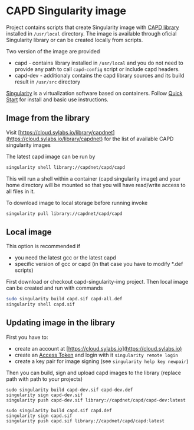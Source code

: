 CAPD Singularity image 
======================

Project contains scripts that create Singularity image with [CAPD library](http://capd.ii.uj.edu.pl/) installed in `/usr/local` directory.
The image is available through oficial Singularity library or can be created locally from scripts.

Two version of the image are provided

* capd - contains library installed in `/usr/local` and you do not need to provide any path to call `capd-config` script or include capd headers. 
* capd-dev - additionaly contains the capd library sources and its build result in `/usr/src` directory 

[Singularity](https://sylabs.io/) is a virtualization software based on containers. Follow [Quick Start](https://docs.sylabs.io/guides/3.11/user-guide/quick_start.html) for install and basic use instructions.

## Image from the library

Visit [https://cloud.sylabs.io/library/capdnet](https://cloud.sylabs.io/library/capdnet) for the list of available CAPD singularity images 

The latest capd image can be run by

```bash
singularity shell library://capdnet/capd/capd  
```

This will run a shell within a container (capd singularity image) and your home directory will be mounted so that you will have read/write access to all files in it.   

To download image to local storage before running invoke

```bash
singularity pull library://capdnet/capd/capd  
```

## Local image

This option is recommended if 

* you need the latest gcc or the latest capd 
* specific version of gcc or capd (in that case you have to modify *.def scripts)

First download or checkout capd-singularity-img project. Then
local image can be created and run with commands

```bash
sudo singularity build capd.sif capd-all.def
singularity shell capd.sif
```

## Updating image in the library

First you have to:  

* create an account at [https://cloud.sylabs.io](https://cloud.sylabs.io)
* create an [Access Token](https://cloud.sylabs.io/tokens) and login with it `singularity remote login`
* create a key pair for image signing (see `singularity help key newpair`)

Then you can build, sign and upload capd images to the library (replace path with path to your projects)

```
sudo singularity build capd-dev.sif capd-dev.def
singularity sign capd-dev.sif
singularity push capd-dev.sif library://capdnet/capd/capd-dev:latest

sudo singularity build capd.sif capd.def
singularity sign capd.sif
singularity push capd.sif library://capdnet/capd/capd:latest
```

